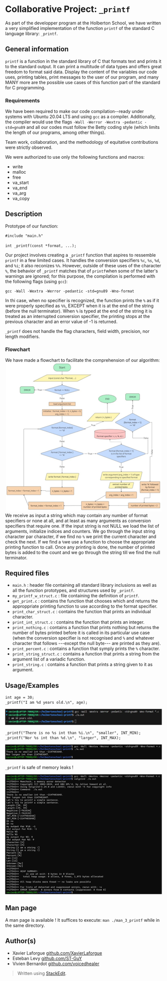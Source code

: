 # Collaborative Project:	`_printf`
As part of the developper program at the Holberton School, we have written a very simplified implementation of the function  `printf` of the standard C language library: `_printf`.
## General information
`printf` is a function in the standard library of C that formats text and prints it to the standard output. It can print a multitude of data types and offers great freedom to format said data.
Display the content of the variables our code uses, printing tables, print messages to the user of our program, and many MANY more are the possible use cases of this function part of the standard for C programming.
### Requirements
We have been required to make our code compilation--ready under systems with Ubuntu 20.04 LTS and using `gcc` as a compiler.
Additionally, the compiler would use the flags `-Wall -Werror -Wextra -pedantic -std=gnu89` and all our codes must follow the Betty coding style (which limits the length of our programs, among other things).

Team work, collaboration, and the methodology of equitative contributions were strictly observed.

We were authorized to use only the following functions and macros:
 - write
 - malloc
 - free
 - va_start
 - va_end
 - va_arg
 - va_copy
## Description
Prototype of our function:
```
#include "main.h"

int _printf(const *format, ...);
```
Our project involves creating a `_printf` function that aspires to ressemble `printf` in a few limited cases. It handles the conversion specifiers `%c`, `%s`, `%d`, and `%i`; it also reconizes `%%`.
However, outside of these uses of the character `%`, the behavior of `_printf` matches that of `printf`when some of the latter's  warnings are ignored; for this purpose, the compilation is performed with the following flags (using `gcc`):
```
gcc -Wall -Wextra -Werror -pedantic -std=gnu89 -Wno-format
```
In thi case, when no specifier is recognized, the function prints the `%` as if it were properly specified as `%%`, EXCEPT when it is at the end of the string (before the null terminator). When `%` is typed at the end of the string it is treated as an interrupted conversion specifier, the printing stops at the previous character and an error value of -1 is returned.

`_printf` does not handle the flag characters, field width, precision, nor length modifiers.
### Flowchart
We have made a flowchart to facilitate the comprehension of our algorithm:
![flowchart](https://github.com/XavierLaforgue/holbertonschool-printf/blob/dev/flowchart_printf.jpg)
We receive as input a string which may contain any number of format specifiers or none at all, and at least as many arguments as conversion specifiers that require one. If the input string is not NULL we load the list of arguments, initialize indices and counters. We go through the input string character par character, if we find no `%` we print the current character and check the next. If we find a `%`we use a function to choose the appropriate printing function to call. Once any printing is done, the number of printed bytes is added to the count and we go through the string till we find the null terminator.
## Required files
- `main.h` : header file containing all standard library inclusions as well as all the function prototypes, and structures used by `_printf`.
- `my_printf_w_struct.c` : file containing the definition of `printf`.
- `get_print.c` : contains the function that chooses which and returns the approppriate printing function to use according to the format specifier.
- `print_char_struct.c` : contains the function that prints an individual character.
- `print_int_struct.c` : contains the function that prints an integer.
- `print_nothing.c` : contains a function that prints nothing but returns the number of bytes printed before it is called in its particular use case (when the conversion specifier is not recognised and `%` and whatever character that follows ---except the null byte--- are printed as they are).
- `print_percent.c` : contains a function that symply prints the `%` character.
- `print_string_struct.c` : contains a function that prints a string from the argument list of a variadic function.
- `print_string.c` : contains a function that prints a string given to it as argument. 
## Usage/Examples

```
int age = 30;
_printf("I am %d years old.\n", age);
```
![output_age](https://github.com/XavierLaforgue/holbertonschool-printf/blob/dev/sample_outputs/I_am_30_years_old.jpg)
```
_printf("There is no %s int than %i.\n", "smaller", INT_MIN);
_printf("Nor %s int than %d.\n", "larger", INT_MAX); 
```
![output_smaller_int](https://github.com/XavierLaforgue/holbertonschool-printf/blob/dev/sample_outputs/there_is_no_smaller_int.jpg)

`_printf` is safe of memory leaks !

![valgrind](https://github.com/XavierLaforgue/holbertonschool-printf/blob/dev/sample_outputs/valgrind.jpg)
## Man page
A man page is available !
It suffices to execute: ``man ./man_3_printf`` while in the same directory.

## Author(s)

 - Xavier Laforgue [github.com/XavierLaforgue](https://github.com/XavierLaforgue)
 - Esteban Levy [github.com/ST-GuY](https://github.com/ST-GuY)
 - Vivien Bernardot [github.com/voicedhealer](https://github.com/voicedhealer)


> Written using [StackEdit](https://stackedit.io/).